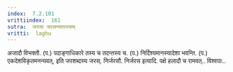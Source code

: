 ```yaml
---
index:  7.2.101
vrittiindex:  161
sutra:  जराया जरसन्यतरस्याम्
vritti:  laghu 
---
```


अजादौ विभक्तौ. (प.) पदाङ्गाधिकारे तस्य च तदन्तस्य च. (प.) निर्दिश्यमानस्यादेशा भवन्ति. (प.) एकदेशविकृतमनन्यवत्, इति जरशब्दस्य जरस्. निर्जरसौ. निर्जरस इत्यादि. पक्षे हलादौ च रामवत्.. विश्वपाः..

